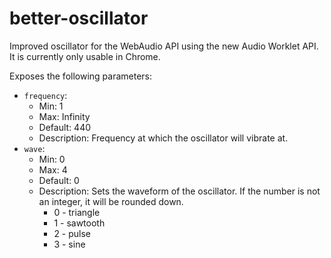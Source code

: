 # better-oscillator

Improved oscillator for the WebAudio API using the new Audio Worklet API. It is currently only usable in Chrome.

Exposes the following parameters:
* `frequency`:
  * Min: 1
  * Max: Infinity
  * Default: 440
  * Description: Frequency at which the oscillator will vibrate at.
* `wave`:
  * Min: 0
  * Max: 4
  * Default: 0
  * Description: Sets the waveform of the oscillator. If the number is not an integer, it will be rounded down.
    * 0 - triangle
    * 1 - sawtooth
    * 2 - pulse
    * 3 - sine
